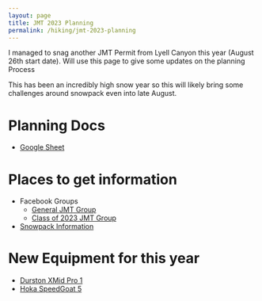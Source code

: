 ```yaml
---
layout: page
title: JMT 2023 Planning
permalink: /hiking/jmt-2023-planning
---
```

I managed to snag another JMT Permit from Lyell Canyon this year (August 26th start date). Will use this page to give some updates on the planning Process

This has been an incredibly high snow year so this will likely bring some challenges around snowpack even into late August.

# Planning Docs
- [Google Sheet](https://docs.google.com/spreadsheets/d/1-UVdNOSeqQ2N033woBT04WElto-RlTjJdcsilZk88gk/edit?usp=sharing)

# Places to get information
- Facebook Groups
  - [General JMT Group](https://www.facebook.com/groups/2240988980)
  - [Class of 2023 JMT Group](https://www.facebook.com/groups/2023jmt/)
- [Snowpack Information](https://cdec.water.ca.gov/snowapp/sweq.action)

# New Equipment for this year
- [Durston XMid Pro 1](https://durstongear.com/product/x-mid-pro-1)
- [Hoka SpeedGoat 5](https://www.hoka.com/en/us/mens-trail/speedgoat-5/1123157.html)